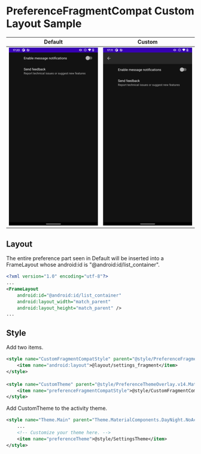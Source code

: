 # PreferenceFragmentCompat Custom Layout Sample

|Default|Custom|
|:--:|:--:|
|<img src="static/sc1.png" width=250/>|<img src="static/sc2.png" width=250/>|

## Layout

The entire preference part seen in Default will be inserted into a FrameLayout whose android:id is "@android:id/list_container".

```xml
<?xml version="1.0" encoding="utf-8"?>
...
<FrameLayout
    android:id="@android:id/list_container"
    android:layout_width="match_parent"
    android:layout_height="match_parent" />
...
```

## Style

Add two items.

```xml
<style name="CustomFragmentCompatStyle" parent="@style/PreferenceFragment.Material">
    <item name="android:layout">@layout/settings_fragment</item>
</style>

<style name="CustomTheme" parent="@style/PreferenceThemeOverlay.v14.Material">
    <item name="preferenceFragmentCompatStyle">@style/CustomFragmentCompatStyle</item>
</style>
```

Add CustomTheme to the activity theme.

```xml
<style name="Theme.Main" parent="Theme.MaterialComponents.DayNight.NoActionBar">
    ...
    <!-- Customize your theme here. -->
    <item name="preferenceTheme">@style/SettingsTheme</item>
</style>
```
